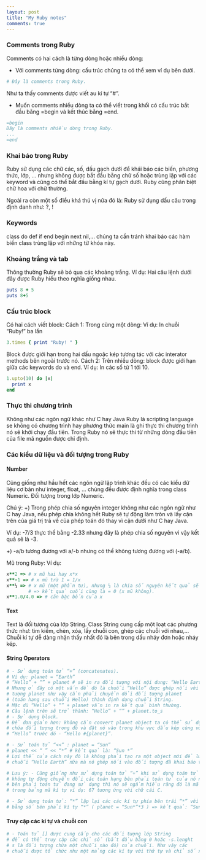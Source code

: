 ```yaml
---
layout: post
title: "My Ruby notes"
comments: true
---
```


### Comments trong Ruby

Comments có hai cách là từng dòng hoặc nhiều dòng:
- Với comments từng dòng: cấu trúc chúng ta có thể xem ví dụ bên dưới.

```ruby
# Đây là comments trong Ruby.
```

Như ta thấy comments được viết au kí tự “#”.

- Muốn comments nhiều dòng ta có thể viết trong khối có cấu trúc bắt đầu bằng =begin và kết thúc bằng =end.

```ruby
=begin
Đây là comments nhiều dòng trong Ruby.
...
=end
```

### Khai báo trong Ruby

Ruby sử dụng các chữ các, số, dấu gạch dưới để khái báo các biến, phương thức, lớp, … nhưng không được bắt đầu bằng chữ số hoặc trùng lặp với các keyword và cũng có thể bắt đầu bằng kí tự gạch dưới. Ruby cũng phân biệt chữ hoa với chữ thường.

Ngoài ra còn một số điều khá thú vị nữa đó là: Ruby sử dụng dấu câu trong định danh như: ?, !

### Keywords

 class do def if end begin next nil,… chúng ta cần tránh khai báo các hàm biến class trùng lặp với những từ khóa này.

### Khoảng trắng và tab

Thông thường Ruby sẽ bỏ qua các khoảng trắng.
Ví dụ: Hai câu lệnh dưới đây được Ruby hiểu theo nghĩa giống nhau.

```ruby
puts 8 + 5
puts 8+5
```

###  Cấu trúc block

Có hai cách viết block:
Cách 1: Trong cùng một dòng:
Ví dụ: In chuỗi “Ruby!” ba lần

```ruby
3.times { print "Ruby! " }
```

Block được giới hạn trong hai dấu ngoặc kép tương tác với các interator methods bên ngoài trước nó.
Cách 2: Trên nhiều dòng: block được giới hạn giữa các keywords do và end.
Ví dụ: In các số từ 1 tới 10.

```ruby
1.upto(10) do |x|
  print x
end
```

### Thực thi chương trình

Không như các ngôn ngữ khác như C hay Java Ruby là scripting language se không có chương trình hay phương thức main là ghi thực thi chương trình nó sẽ khởi chạy đầu tiên. Trong Ruby nó sẽ thực thi từ những dòng đầu tiên của file mã nguồn được chỉ định.

### Các kiểu dữ liệu và đối tượng trong Ruby

#### Number

Cũng giống như hầu hết các ngôn ngữ lập trình khác đều có các kiểu dữ liệu cơ bản như integer, float, … chúng đều được định nghĩa trong class Numeric. Đối tượng trong lớp Numeric.

Chú ý: +) Trong phép chia số nguyên integer không như các ngôn ngữ như C hay Java, nếu phép chia không hết Ruby sẽ tự động làm tròn và lấy cận trên của giá trị trả về của phép toán đó thay vì cận dưới như C hay Java.

Ví dụ: -7/3 thực thế bằng -2.33 nhưng đây là phép chia số nguyên vì vậy kết quả sẽ là -3.

+) -a/b tương đương với a/-b nhưng có thể không tương đương với (-a/b).

Mũ trong Ruby:
Ví dụ:
```ruby
x**2 => # x mũ hai hay x*x
x**-1 => # x mũ trừ 1 = 1/x
x**¼ => # x mũ (một phần tư), nhưng ¼ là chia số nguyên kết quả sẽ = 0 
        # => kết quả cuối cùng là = 0 (x mũ không).
x**1.0/4.0 => # căn bậc bốn của x
```

#### Text

Text là đối tượng của lớp String.
Class String cung cấp một loạt các phương thức như: tìm kiếm, chèn, xóa, lấy chuỗi con, ghép các chuỗi với nhau,…
Chuỗi kí tự dễ dàng nhận thấy nhất đó là bên trong dấu nháy đơn hoặc nháy kép.

#### String Operators

```ruby
# - Sử dụng toán tử “+” (concatenates).
# Ví dụ: planet = “Earth”
# “Hello” + “” + planet # sẽ in ra đối tượng với nội dung: “Hello Earth”
# Nhưng ở đây có một vấn đề đó là chuỗi “Hello” được ghép nối với một đối
# tượng planet như vậy cần phải chuyển đổi đối tượng planet
# (toán hạng sau chuỗi Hello) thành định dạng chuỗi String.
# Mặc dù “Hello” + “” + planet vẫn in ra kết quả bình thường.
# Câu lệnh trên sẽ trở thành: “Hello” + “” + planet.to_s
# - Sử dụng block.
# Để đơn giản hơn: không cần convert planet object ta có thể sử dụng block
# chứa đối tượng trong đó và đặt nó vào trong khu vực dấu kép cùng với chuỗi
# “Hello” trước đó - “Hello #{planet}”.

# - Sử toán tử “<<” : planet = “Sun”
# planet << “ ” << “*” # kết quả là: “Sun *”
# Lợi thế của cách này đó là không phải tạo ra một object mới để lưu trữ 
# chuỗi “Hello Earth” nữa mà nó ghép nối vào đối tượng đã khai báo trước đó rồi đó là planet.

# Lưu ý: - Cũng giống như sử dụng toán tử “+” khi sử dụng toán tử “<<” nó cũng sẽ
# không tự động chuyển đổi các toán hạng bên phải toán tử của nó nếu toán hạng 
# bên phải toán tử đang sử dụng thì nó sẽ ngầm hiểu răng đó là mã hóa của một kí tự 
# trong bảng mã kí tự ví dụ: 67 tương ứng với chữ cái C.

# - Sử dụng toán tử: “*” lặp lại các các kí tự phía bên trái “*” với số lần 
# bằng số bên phải kí tự “*” ( planet = “Sun*”*3 ) => kết quả: “Sun*Sun*Sun*”.
```

#### Truy cập các kí tự và chuỗi con

```ruby
# - Toán tử [] được cung cấp cho các đối tượng lớp String 
# để có thể truy cập các chỉ số (bắt đầu bằng 0 hoặc -s.lenght 
# s là đối tượng chứa một chuỗi nào đó) của chuỗi. Như vậy các
# chuỗi được tổ chức như một mảng các kí tự với thứ tự và chỉ số xác định.
```
